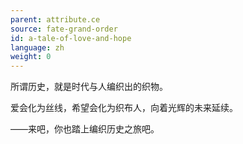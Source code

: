 ```yaml
---
parent: attribute.ce
source: fate-grand-order
id: a-tale-of-love-and-hope
language: zh
weight: 0
---
```


所谓历史，就是时代与人编织出的织物。

爱会化为丝线，希望会化为织布人，向着光辉的未来延续。

——来吧，你也踏上编织历史之旅吧。
